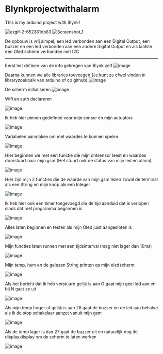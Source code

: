 # Blynkprojectwithalarm

This is my arduino project with Blynk!


![ezgif-2-652381db83](https://user-images.githubusercontent.com/99627401/160848793-5c4abe10-04b5-4c75-8053-cc61d5c43fb8.gif)
![Screenshot_1](https://user-images.githubusercontent.com/99627401/160846752-8657fe61-de0e-4449-90c9-efc8db58b47a.png)

De opbouw is vrij simpel, een led verbonden aan een Digital Output, een buzzer en een led verbonden aan een andere Digital Output en als laatste een Oled scherm verbonden met I2C

--------------------------------------------------------------------------------------------------------------------------------------------------------------
Eerst het definen van de info gekregen van Blynk zelf
![image](https://user-images.githubusercontent.com/99627401/160847973-ebb487d8-b0d9-4074-b9a3-6315573e886e.png)

Daarna kunnen we alle libraries toevoegen (Je kunt ze ofwel vinden in libraryzoekbalk van arduino of op github)
![image](https://user-images.githubusercontent.com/99627401/160849046-6aaea553-8803-47b0-badc-ee2cf006df0b.png)

De scherm initialiseren
![image](https://user-images.githubusercontent.com/99627401/160849151-be92609a-0dbd-448f-b4db-9c4660defce6.png)

Wifi en auth declareren

![image](https://user-images.githubusercontent.com/99627401/160849338-e4601cb5-9a52-4b7b-b5a4-f8cd23a551ea.png)

Ik heb hier pinnen gedefined voor mijn sensor en mijn actuators

![image](https://user-images.githubusercontent.com/99627401/160849481-349792eb-021b-42c0-820d-1257dd03c73c.png)

Variabelen aanmaken om met waardes te kunnen spelen

![image](https://user-images.githubusercontent.com/99627401/160849757-adeacdb7-b3ea-453c-b3ae-2637ed3c6754.png)

Hier beginnen we met een functie die mijn dhtsensor leest en waardes doorstuurt naar mijn gsm (Het stuurt ook de status van mijn led en alarm)

![image](https://user-images.githubusercontent.com/99627401/160850008-b5b3d495-ff67-4401-8aab-5a130cdcdd6e.png)

Hier zijn mijn 2 functies die de waarde van mijn gsm lezen zowal de terminal als een String en mijn knop als een Integer

![image](https://user-images.githubusercontent.com/99627401/160850301-65d61b14-3c7e-4f31-bb4a-b5c5c3396950.png)


Ik heb hier ook een timer toegevoegd die de tijd aanduid dat is verlopen sinds dat met programma begonnen is

![image](https://user-images.githubusercontent.com/99627401/160850566-d59ebda6-ef64-4916-9ec3-c8b399993a4e.png)

Alles laten beginnen en testen als mijn Oled juist aangesloten is

![image](https://user-images.githubusercontent.com/99627401/160850713-2369597b-41f0-4c62-8b54-14f7c2fbf9c8.png)

Mijn functies laten runnen met een tijdsinterval (mag niet lager dan 10ms)

![image](https://user-images.githubusercontent.com/99627401/160850858-e4c218d6-f1a1-49b6-8841-c1939018e26b.png)

Mijn temp, hum en de gelezen String printen op mijn oledscherm

![image](https://user-images.githubusercontent.com/99627401/160851012-9a028429-cbed-46f3-a5e5-02d0aad0ea28.png)

Als het bericht dat ik heb verstuurd gelijk is aan O gaat mijn geel led aan en bij N gaat ze uit

![image](https://user-images.githubusercontent.com/99627401/160851170-80d25f92-9d33-403a-924f-a63d087acdc2.png)

Als mijn temp hoger of gelijk is aan 28 gaat de buzzer en de led aan behalve als ik de stop schakelaar aanzet vanuit mijn gsm

![image](https://user-images.githubusercontent.com/99627401/160851451-c4f72f4d-fa09-4d4d-aaf7-b806cfc5b356.png)

Als de temp lager is dan 27 gaat de buzzer uit en natuurlijk nog de display.display om de scherm te laten werken

![image](https://user-images.githubusercontent.com/99627401/160851478-d6469f8f-5810-48b5-8688-5050f69ab704.png)









